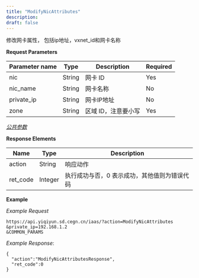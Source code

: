 ```yaml
---
title: "ModifyNicAttributes"
description: 
draft: false
---
```




修改网卡属性， 包括ip地址，vxnet_id和网卡名称

**Request Parameters**

| Parameter name | Type | Description | Required |
| --- | --- | --- | --- |
| nic | String | 网卡 ID | Yes |
| nic_name | String | 网卡名称 | No |
| private_ip | String | 网卡IP地址 | No |
| zone | String | 区域 ID，注意要小写 | Yes |

[_公共参数_](../../../parameters/)

**Response Elements**

| Name | Type | Description |
| --- | --- | --- |
| action | String | 响应动作 |
| ret_code | Integer | 执行成功与否，0 表示成功，其他值则为错误代码 |

**Example**

_Example Request_

```
https://api.yiqiyun.sd.cegn.cn/iaas/?action=ModifyNicAttributes
&private_ip=192.168.1.2
&COMMON_PARAMS
```

_Example Response_:

```
{
  "action":"ModifyNicAttributesResponse",
  "ret_code":0
}
```
